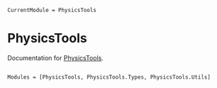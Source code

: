 ```@meta
CurrentModule = PhysicsTools
```

# PhysicsTools

Documentation for [PhysicsTools](https://github.com/PLEnuM-group/PhysicsTools.jl).

```@index
```

```@autodocs
Modules = [PhysicsTools, PhysicsTools.Types, PhysicsTools.Utils]
```
